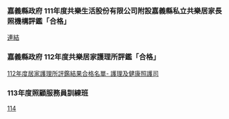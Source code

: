 ### 嘉義縣政府 111年度共樂生活股份有限公司附設嘉義縣私立共樂居家長照機構評鑑「合格」
[連結](https://sabcc.cyhg.gov.tw/News_Content.aspx?n=11674&s=307193)

### 嘉義縣政府 112年度共樂居家護理所評鑑「合格」
 [112年度居家護理所評鑑結果合格名單- 護理及健康照護司](https://dep.mohw.gov.tw/DONAHC/cp-3866-77107-104.html)

### 113年度照顧服務員訓練班

[114](./assets/news-114.png)